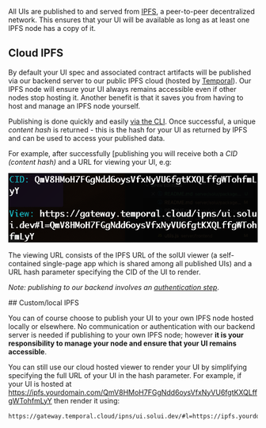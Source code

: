 All UIs are published to and served from [IPFS](https://ipfs.io), a peer-to-peer decentralized network.
This ensures that your UI will be available as long as at least one IPFS node has a copy of it.

## Cloud IPFS

By default your UI spec and associated contract artifacts will be published via our backend server to our
public IPFS cloud (hosted by [Temporal](https://temporal.cloud/)). Our IPFS node will ensure your UI always
remains accessible even if other nodes stop hosting it. Another benefit is that it saves you from having to
host and manage an IPFS node yourself.

Publishing is done quickly and easily [via the CLI](../../CommandLine/Publish). Once successful, a unique
_content hash_ is returned - this is the hash for your UI as returned by IPFS and can be used to access
your published data.

For example, after successfully [publishing  you will receive both a _CID (content hash)_ and a URL for viewing your UI, e.g:

![Publish to cloud](../../images/PublishCloud.png)

The viewing URL consists of the IPFS URL of the solUI viewer (a self-contained single-page app which is shared among all
published UIs) and a URL hash parameter specifying the CID of the UI to render.

_Note: publishing to our backend involves an [authentication step](../Authentication)_.

## Custom/local IPFS

You can of course choose to publish your UI to your own IPFS node hosted locally or elsewhere. No communication or authentication with our backend server is
needed if publishing to your own IPFS node; however **it is your responsibility to manage your node and ensure that your UI remains accessible**.

You can still use our cloud hosted viewer to render your UI by simplifying specifying the full URL of your UI in the hash parameter.
For example, if your UI is hosted at https://ipfs.yourdomain.com/QmV8HMoH7FGgNdd6oysVfxNyVU6fgtKXQLffgWTohfmLyY then render it using:

```
https://gateway.temporal.cloud/ipns/ui.solui.dev/#l=https://ipfs.yourdomain.com/QmV8HMoH7FGgNdd6oysVfxNyVU6fgtKXQLffgWTohfmLyY
```






